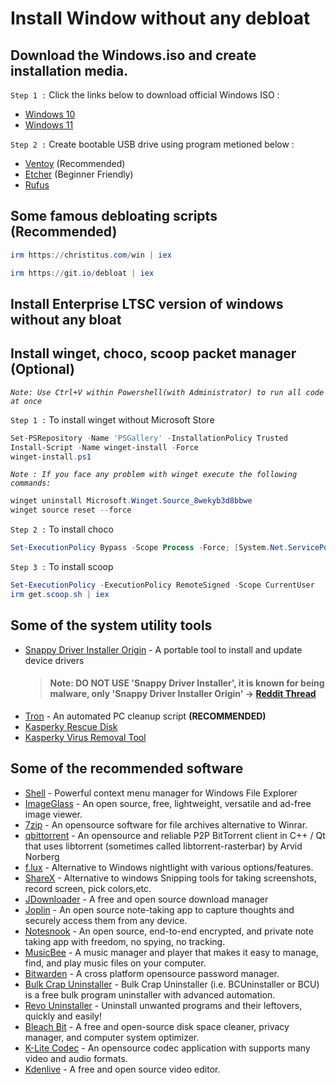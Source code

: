 # Install Window without any debloat

## Download the Windows.iso and create installation media.

`Step 1 :` Click the links below to download official Windows ISO :

- [Windows 10](https://www.microsoft.com/software-download/windows10)
- [Windows 11](https://www.microsoft.com/software-download/windows11)

`Step 2 :` Create bootable USB drive using program metioned below :

- [Ventoy](https://www.ventoy.net/en/download.html) (Recommended)
- [Etcher](https://www.balena.io/etcher) (Beginner Friendly)
- [Rufus](https://rufus.ie/en/)

## Some famous debloating scripts (Recommended)

```powershell
irm https://christitus.com/win | iex
```

```powershell
irm https://git.io/debloat | iex
```

## Install Enterprise LTSC version of windows without any bloat

## Install winget, choco, scoop packet manager (Optional)

_`Note: Use Ctrl+V within Powershell(with Administrator) to run all code at once`_

`Step 1 :` To install winget without Microsoft Store

```powershell
Set-PSRepository -Name 'PSGallery' -InstallationPolicy Trusted
Install-Script -Name winget-install -Force
winget-install.ps1
```

_`Note : If you face any problem with winget execute the following commands:`_
```powershell
winget uninstall Microsoft.Winget.Source_8wekyb3d8bbwe
winget source reset --force
```

`Step 2 :` To install choco

```powershell
Set-ExecutionPolicy Bypass -Scope Process -Force; [System.Net.ServicePointManager]::SecurityProtocol = [System.Net.ServicePointManager]::SecurityProtocol -bor 3072; iex ((New-Object System.Net.WebClient).DownloadString('https://community.chocolatey.org/install.ps1'))
```

`Step 3 :` To install scoop

```powershell
Set-ExecutionPolicy -ExecutionPolicy RemoteSigned -Scope CurrentUser
irm get.scoop.sh | iex
```

## Some of the system utility tools

- [Snappy Driver Installer Origin](https://www.snappy-driver-installer.org/) - A portable tool to install and update device drivers
  > #### Note: DO NOT USE **'Snappy Driver Installer'**, it is known for being malware, only **'Snappy Driver Installer Origin'** -> [Reddit Thread](https://www.reddit.com/r/software/comments/ui3orx/snappy_driver_installer_vs_origin/)
- [Tron](https://github.com/bmrf/tron) - An automated PC cleanup script **(RECOMMENDED)**
- [Kasperky Rescue Disk](https://www.kaspersky.co.in/downloads/free-rescue-disk)
- [Kasperky Virus Removal Tool](https://www.kaspersky.co.in/downloads/free-virus-removal-tool)

## Some of the recommended software

- [Shell](https://nilesoft.org/) - Powerful context menu manager for Windows File Explorer
- [ImageGlass](https://imageglass.org) - An open source, free, lightweight, versatile and ad-free image viewer.
- [7zip](https://www.7-zip.org/) - An opensource software for file archives alternative to Winrar.
- [qbittorrent](https://www.qbittorrent.org/download) - An opensource and reliable P2P BitTorrent client in C++ / Qt that uses libtorrent (sometimes called libtorrent-rasterbar) by Arvid Norberg
- [f.lux](https://justgetflux.com/) - Alternative to Windows nightlight with various options/features.
- [ShareX](https://getsharex.com/) - Alternative to windows Snipping tools for taking screenshots, record screen, pick colors,etc.
- [JDownloader](https://jdownloader.org/) - A free and open source download manager
- [Joplin](https://joplinapp.org/) - An open source note-taking app to capture thoughts and securely access them from any device.
- [Notesnook](https://notesnook.com/) - An open source, end-to-end encrypted, and private note taking app with freedom, no spying, no tracking.
- [MusicBee](https://getmusicbee.com/) - A music manager and player that makes it easy to manage, find, and play music files on your computer.
- [Bitwarden](https://bitwarden.com/) - A cross platform opensource password manager.
- [Bulk Crap Uninstaller](https://www.bcuninstaller.com/) - Bulk Crap Uninstaller (i.e. BCUninstaller or BCU) is a free bulk program uninstaller with advanced automation.
- [Revo Uninstaller](https://www.revouninstaller.com/) - Uninstall unwanted programs and their leftovers, quickly and easily!
- [Bleach Bit](https://www.bleachbit.org/) - A free and open-source disk space cleaner, privacy manager, and computer system optimizer.
- [K-Lite Codec](https://codecguide.com/) - An opensource codec application with supports many video and audio formats.
- [Kdenlive](https://kdenlive.org/en/) - A free and open source video editor.
